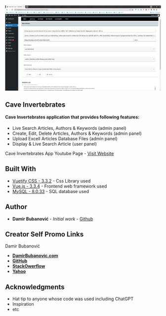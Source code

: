 <p align="center"><img src="cave.png"></p>


## Cave Invertebrates

#### Cave Invertebrates application that provides following features:
+ Live Search Articles, Authors & Keywords (admin panel)
+ Create, Edit, Delete Articles, Authors & Keywords (admin panel)
+ Upload Excell Articles Database Files (admin panel)
+ Display & Live Search Article (user panel)



Cave Invertebrates App Youtube Page - [Visit Website](https://www.youtube.com/@damirbubanovic6608)



## Built With

* [Vuetify CSS - 3.3.2](https://vuetifyjs.com/en/) - Css Library used
* [Vue.js - 3.3.4](https://vuejs.org/) - Frontend web framework used
* [MySQL - 8.0.33](https://www.mysql.com/) - SQL database used



## Author

* **Damir Bubanović** - *Initial work* - [Github](https://github.com/damir-bubanovic)


## Creator Self Promo Links

Damir Bubanović

- **[DamirBubanovic.com](https://damirbubanovic.com/)**
- **[GitHub](https://github.com/damir-bubanovic)**
- **[StackOwerflow](https://stackoverflow.com/users/11778242/damir-bubanovic)**
- **[Yahoo](damir.bubanovic@yahoo.com)**

## Acknowledgments

* Hat tip to anyone whose code was used including ChatGPT
* Inspiration
* etc
